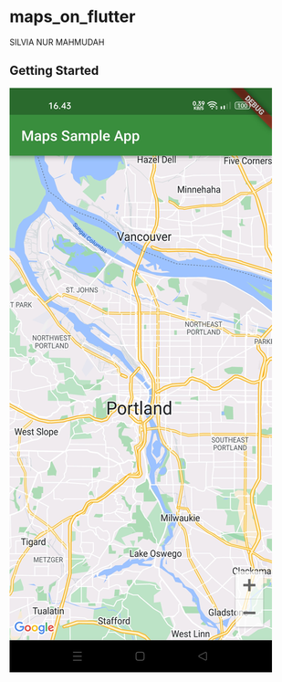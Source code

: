 # maps_on_flutter

SILVIA NUR MAHMUDAH

## Getting Started

![Screenshot maps_on_flutter](images/01.jpg)
